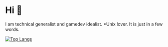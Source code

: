 # Hi 🙂
I am technical generalist and gamedev idealist. *Unix lover. It is just in a few words.

[![Top Langs](https://github-readme-stats.vercel.app/api/top-langs/?username=mattmaniak&langs_count=10&layout=compact&size_weight=0.5&count_weight=0.5&title_color=8b8bcd&text_color=5ed378&border_color=3e3e75&bg_color=1b1b33)](https://github.com/anuraghazra/github-readme-stats)
